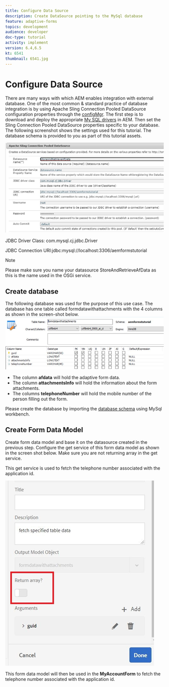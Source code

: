 ```yaml
---
title: Configure Data Source
description: Create DataSource pointing to the MySql database
feature: adaptive-forms
topics: development
audience: developer
doc-type: tutorial
activity: implement
version: 6.4,6.5
kt: 6541
thumbnail: 6541.jpg
---
```


# Configure Data Source

There are many ways with which AEM enables integration with external database. One of the most common & standard practice of database integration is by using Apache Sling Connection Pooled DataSource configuration properties through the [configMgr](http://localhost:4502/system/console/configMgr).
The first step is to download and deploy the appropriate [My SQL drivers](https://mvnrepository.com/artifact/mysql/mysql-connector-java) in AEM.
Then set the Sling Connection Pooled DataSource properties specific to your database. The following screenshot shows the settings used for this tutorial. The database schema is provided to you as part of this tutorial assets.

![data-source](assets/data-source.JPG)


JDBC Driver Class: com.mysql.cj.jdbc.Driver

JDBC Connection URI:jdbc:mysql://localhost:3306/aemformstutorial

>[!NOTE]
>Please make sure you name your datasource StoreAndRetrieveAfData as this is the name used in the OSGi service.


## Create database


The following database was used for the purpose of this use case. The database has one table called formdatawithattachments with the 4 columns as shown in the screen-shot below.
![data-base](assets/table-schema.JPG) 

* The column **afdata** will hold the adaptive form data.
* The column **attachmentsInfo** will hold the information about the form attachments.
* The columns **telephoneNumber** will hold the mobile number of the person filling out the form.

Please create the database by importing the [database schema](assets/data-base-schema.sql)
using MySql workbench.

## Create Form Data Model

Create form data model and base it on the datasource created in the previous step.
Configure the get service of this form data model as shown in the screen shot below.
Make sure you are not returning array in the get service.

This get service is used to fetch the telephone number associated with the application id.

![get-service](assets/get-service.JPG)

This form data model will then be used in the **MyAccountForm** to fetch the telephone number associated with the application id.

